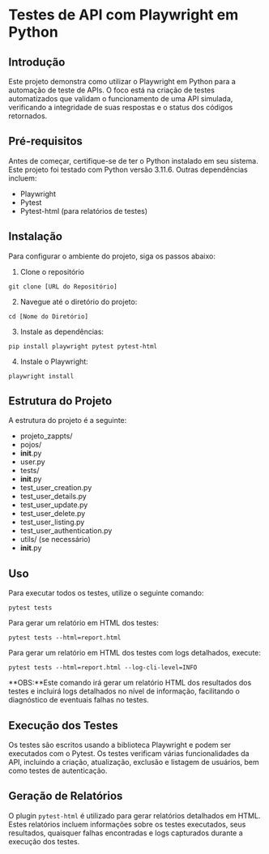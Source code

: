 # Testes de API com Playwright em Python

## Introdução
Este projeto demonstra como utilizar o Playwright em Python para a automação de teste de APIs. O foco está na criação de testes automatizados que validam o funcionamento de uma API simulada, verificando a integridade de suas respostas e o status dos códigos retornados.

## Pré-requisitos
Antes de começar, certifique-se de ter o Python instalado em seu sistema. Este projeto foi testado com Python versão 3.11.6. Outras dependências incluem:

* Playwright
* Pytest
* Pytest-html (para relatórios de testes)

## Instalação
Para configurar o ambiente do projeto, siga os passos abaixo:

1. Clone o repositório
````
git clone [URL do Repositório]
````

2. Navegue até o diretório do projeto:
````
cd [Nome do Diretório]
````

3. Instale as dependências:
````
pip install playwright pytest pytest-html
````

4. Instale o Playwright:
````
playwright install
````



## Estrutura do Projeto
A estrutura do projeto é a seguinte:
- projeto_zappts/
- pojos/
 - __init__.py
 - user.py
- tests/
 - __init__.py
 - test_user_creation.py
 - test_user_details.py
 - test_user_update.py
 - test_user_delete.py
 - test_user_listing.py
 - test_user_authentication.py
- utils/ (se necessário)
 - __init__.py

## Uso
Para executar todos os testes, utilize o seguinte comando:
````
pytest tests
````

Para gerar um relatório em HTML dos testes:
````
pytest tests --html=report.html
````

Para gerar um relatório em HTML dos testes com logs detalhados, execute:
````
pytest tests --html=report.html --log-cli-level=INFO
````
**OBS:**Este comando irá gerar um relatório HTML dos resultados dos testes  e incluirá logs detalhados no nível de informação, facilitando o diagnóstico de eventuais falhas no testes.

## Execução dos Testes
Os testes são escritos usando a biblioteca Playwright e podem ser executados com o Pytest. Os testes verificam várias funcionalidades da API, incluindo a criação, atualização, exclusão e listagem de usuários, bem como testes de autenticação.

## Geração de Relatórios
O plugin `pytest-html` é utilizado para gerar relatórios detalhados em HTML. Estes relatórios incluem informações sobre os testes executados, seus resultados, quaisquer falhas encontradas e logs capturados durante a execução dos testes.




